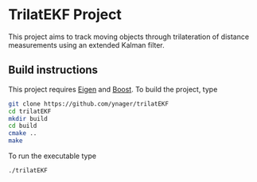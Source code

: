 # TrilatEKF Project

This project aims to track moving objects through trilateration of distance measurements using an extended Kalman filter.

## Build instructions

This project requires [Eigen](http://eigen.tuxfamily.org) and [Boost](https://www.boost.org). To build the project, type

```bash
git clone https://github.com/ynager/trilatEKF
cd trilatEKF
mkdir build
cd build
cmake ..
make
```

To run the executable type 
```bash
./trilatEKF
```


